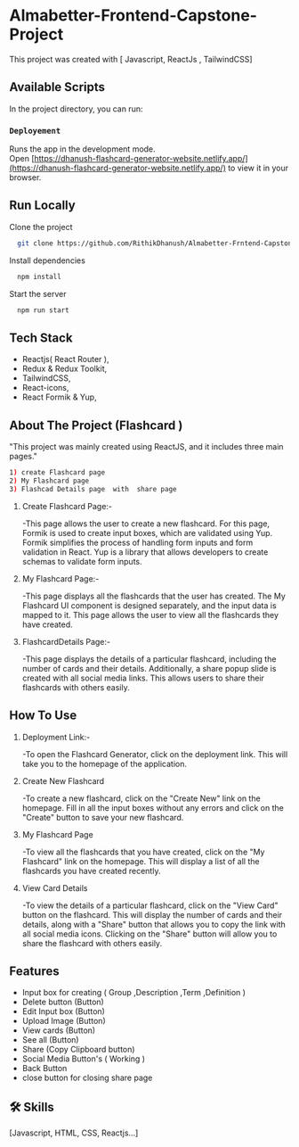 # Almabetter-Frontend-Capstone-Project

This project was created  with [ Javascript, ReactJs , TailwindCSS]

## Available Scripts

In the project directory, you can run:

### `Deployement`

Runs the app in the development mode.\
Open [https://dhanush-flashcard-generator-website.netlify.app/](https://dhanush-flashcard-generator-website.netlify.app/) to view it in your browser.

## Run Locally

Clone the project

```bash
  git clone https://github.com/RithikDhanush/Almabetter-Frntend-Capstone-Project.git
```

Install dependencies

```bash
  npm install
```

Start the server

```bash
  npm run start
```


## Tech Stack

- Reactjs( React Router ),
- Redux & Redux Toolkit,
- TailwindCSS,
- React-icons,
- React Formik & Yup,

## About The Project (Flashcard )

"This project was mainly created using ReactJS, and it includes three main pages."

```bash
1) create Flashcard page 
2) My Flashcard page 
3) Flashcad Details page  with  share page 
```


1) Create Flashcard Page:-
   
   -This page allows the user to create a new flashcard. For this page, Formik is used to create input boxes, which are validated using Yup. Formik simplifies     the process of handling form inputs and form validation in React. Yup is a library that allows developers to create schemas to validate form inputs.

2) My Flashcard Page:-

   -This page displays all the flashcards that the user has created. The My Flashcard UI component is designed separately, and the input data is mapped to it.     This page allows the user to view all the flashcards they have created.

3) FlashcardDetails Page:-
 
   -This page displays the details of a particular flashcard, including the number of cards and their details. Additionally, a share popup slide is created         with   all social media links. This allows users to share their flashcards with others easily.

## How To Use
1) Deployment Link:-

   -To open the Flashcard Generator, click on the deployment link. This will take you to the homepage of the application.

2) Create New Flashcard

   -To create a new flashcard, click on the "Create New" link on the homepage. Fill in all the input boxes without any errors and click on the "Create" button     to save your new flashcard.

3) My Flashcard Page
 
   -To view all the flashcards that you have created, click on the "My Flashcard" link on the homepage. This will display a list of all the flashcards you have     created recently.

4) View Card Details
 
   -To view the details of a particular flashcard, click on the "View Card" button on the flashcard. This will display the number of cards and their details,       along with a "Share" button that allows you to copy the link with all social media icons. Clicking on the "Share" button will allow you to share the           flashcard with others easily.

## Features

- Input box for creating ( Group ,Description ,Term ,Definition )
- Delete button (Button)
- Edit Input box (Button)
- Upload Image (Button)
- View cards (Button)
- See all (Button)
- Share (Copy Clipboard button)
- Social Media Button's ( Working )
- Back Button
- close button for closing share page


## 🛠 Skills


[Javascript, HTML, CSS, Reactjs...]

